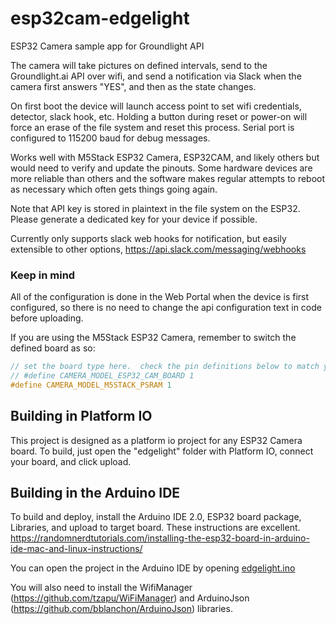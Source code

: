 # esp32cam-edgelight
ESP32 Camera sample app for Groundlight API

The camera will take pictures on defined intervals, send to the Groundlight.ai API over wifi, and send a notification via Slack when the camera first answers "YES", and then as the state changes.

On first boot the device will launch access point to set wifi credentials, detector, slack hook, etc.  Holding a button during reset or power-on will force an erase of the file system and reset this process.   Serial port is configured to 115200 baud for debug messages.  

Works well with M5Stack ESP32 Camera, ESP32CAM, and likely others but would need to verify and update the pinouts.  Some hardware devices are more reliable than others and the software makes regular attempts to reboot as necessary which often gets things going again.

Note that API key is stored in plaintext in the file system on the ESP32.  Please generate a dedicated key for your device if possible. 

Currently only supports slack web hooks for notification, but easily extensible to other options, https://api.slack.com/messaging/webhooks

### Keep in mind

All of the configuration is done in the Web Portal when the device is first configured, so there is no need to change the api configuration text in code before uploading.

If you are using the M5Stack ESP32 Camera, remember to switch the defined board as so:

```cpp
// set the board type here.  check the pin definitions below to match your actual board
// #define CAMERA_MODEL_ESP32_CAM_BOARD 1
#define CAMERA_MODEL_M5STACK_PSRAM 1
```

## Building in Platform IO

This project is designed as a platform io project for any ESP32 Camera board. To build, just open the "edgelight" folder with Platform IO, connect your board, and click upload.

## Building in the Arduino IDE

To build and deploy, install the Arduino IDE 2.0, ESP32 board package, Libraries, and upload to target board. These instructions are excellent. https://randomnerdtutorials.com/installing-the-esp32-board-in-arduino-ide-mac-and-linux-instructions/

You can open the project in the Arduino IDE by opening [edgelight.ino](./edgelight/src/edgelight.ino)

You will also need to install the WifiManager (https://github.com/tzapu/WiFiManager) and ArduinoJson (https://github.com/bblanchon/ArduinoJson) libraries.